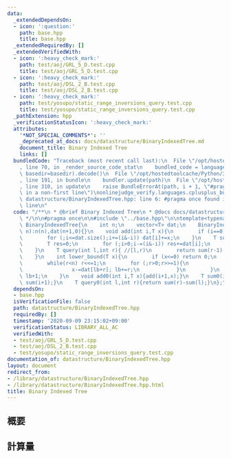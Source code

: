 ```yaml
---
data:
  _extendedDependsOn:
  - icon: ':question:'
    path: base.hpp
    title: base.hpp
  _extendedRequiredBy: []
  _extendedVerifiedWith:
  - icon: ':heavy_check_mark:'
    path: test/aoj/GRL_5_D.test.cpp
    title: test/aoj/GRL_5_D.test.cpp
  - icon: ':heavy_check_mark:'
    path: test/aoj/DSL_2_B.test.cpp
    title: test/aoj/DSL_2_B.test.cpp
  - icon: ':heavy_check_mark:'
    path: test/yosupo/static_range_inversions_query.test.cpp
    title: test/yosupo/static_range_inversions_query.test.cpp
  _pathExtension: hpp
  _verificationStatusIcon: ':heavy_check_mark:'
  attributes:
    '*NOT_SPECIAL_COMMENTS*': ''
    _deprecated_at_docs: docs/datastructure/BinaryIndexedTree.md
    document_title: Binary Indexed Tree
    links: []
  bundledCode: "Traceback (most recent call last):\n  File \"/opt/hostedtoolcache/Python/3.8.5/x64/lib/python3.8/site-packages/onlinejudge_verify/documentation/build.py\"\
    , line 70, in _render_source_code_stat\n    bundled_code = language.bundle(stat.path,\
    \ basedir=basedir).decode()\n  File \"/opt/hostedtoolcache/Python/3.8.5/x64/lib/python3.8/site-packages/onlinejudge_verify/languages/cplusplus.py\"\
    , line 191, in bundle\n    bundler.update(path)\n  File \"/opt/hostedtoolcache/Python/3.8.5/x64/lib/python3.8/site-packages/onlinejudge_verify/languages/cplusplus_bundle.py\"\
    , line 310, in update\n    raise BundleErrorAt(path, i + 1, \"#pragma once found\
    \ in a non-first line\")\nonlinejudge_verify.languages.cplusplus_bundle.BundleErrorAt:\
    \ datastructure/BinaryIndexedTree.hpp: line 6: #pragma once found in a non-first\
    \ line\n"
  code: "/**\n * @brief Binary Indexed Tree\n * @docs docs/datastructure/BinaryIndexedTree.md\n\
    \ */\n\n#pragma once\n\n#include \"../base.hpp\"\n\ntemplate<typename T>\nstruct\
    \ BinaryIndexedTree{\n    int n;\n    vector<T> dat;\n    BinaryIndexedTree(int\
    \ n):n(n),dat(n+1,0){}\n    void add(int i,T x){\n        if (i==0) return;\n\
    \        for (;i<=dat.size();i+=(i&-i)) dat[i]+=x;\n    }\n    T sum(int i){ //[1,i]\n\
    \        T res=0;\n        for (;i>0;i-=(i&-i)) res+=dat[i];\n        return res;\n\
    \    }\n    T query(int l,int r){ //[l,r)\n        return sum(r-1)-sum(l-1);\n\
    \    }\n    int lower_bound(T x){\n        if (x<=0) return 0;\n        int lb=0,r=1;\n\
    \        while(r<n) r<<=1;\n        for (;r>0;r>>=1){\n            if (lb+r<=n&&dat[lb+r]<x){\n\
    \                x-=dat[lb+r]; lb+=r;\n            }\n        }\n        return\
    \ lb+1;\n    }\n    void add0(int i,T x){add(i+1,x);}\n    T sum0(int i){return\
    \ sum(i+1);}\n    T query0(int l,int r){return sum(r)-sum(l);}\n};"
  dependsOn:
  - base.hpp
  isVerificationFile: false
  path: datastructure/BinaryIndexedTree.hpp
  requiredBy: []
  timestamp: '2020-09-09 23:15:02+09:00'
  verificationStatus: LIBRARY_ALL_AC
  verifiedWith:
  - test/aoj/GRL_5_D.test.cpp
  - test/aoj/DSL_2_B.test.cpp
  - test/yosupo/static_range_inversions_query.test.cpp
documentation_of: datastructure/BinaryIndexedTree.hpp
layout: document
redirect_from:
- /library/datastructure/BinaryIndexedTree.hpp
- /library/datastructure/BinaryIndexedTree.hpp.html
title: Binary Indexed Tree
---
```

## 概要

## 計算量